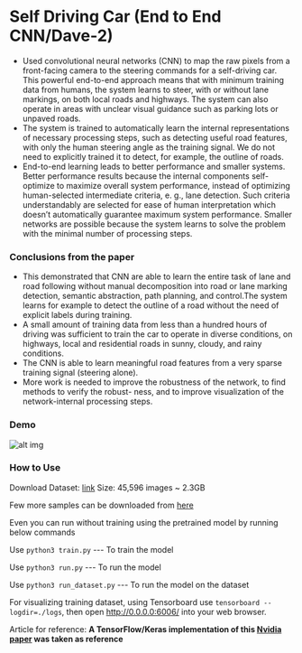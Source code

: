 # Self Driving Car (End to End CNN/Dave-2)

* Used convolutional neural networks (CNN) to map the raw pixels from a front-facing camera to the steering commands for a self-driving car. This powerful end-to-end approach means that with minimum training data from humans, the system learns to steer, with or without lane markings, on both local roads and highways. The system can also operate in areas with unclear visual guidance such as parking lots or unpaved roads.
* The system is trained to automatically learn the internal representations of necessary processing steps, such as detecting useful road features, with only the human steering angle as the training signal. We do not need to explicitly trained it to detect, for example, the outline of roads.
* End-to-end learning leads to better performance and smaller systems. Better performance results because the internal components self-optimize to maximize overall system performance, instead of optimizing human-selected intermediate criteria, e. g., lane detection. Such criteria understandably are selected for ease of human interpretation which doesn’t automatically guarantee maximum system performance. Smaller networks are possible because the system learns to solve the problem with the minimal number of processing steps.

### Conclusions from the paper
* This demonstrated that CNN are able to learn the entire task of lane and road following without manual decomposition into road or lane marking detection, semantic abstraction, path planning, and control.The system learns for example to detect the outline of a road without the need of explicit labels during training. 
* A small amount of training data from less than a hundred hours of driving was sufficient to train the car to operate in diverse conditions, on highways, local and residential roads in sunny, cloudy, and rainy conditions. 
* The CNN is able to learn meaningful road features from a very sparse training signal (steering alone).
* More work is needed to improve the robustness of the network, to find methods to verify the robust- ness, and to improve visualization of the network-internal processing steps.

### Demo
![alt img](./self_driving_car_gif.gif)<br>

### How to Use
Download Dataset: [link](https://drive.google.com/open?id=1gsr_zdj12F_qPlt-S2tYuz3Fh8Rjt7n2)
Size: 45,596 images  ~ 2.3GB

Few more samples can be downloaded from [here](http://data.apollo.auto/?locale=en-us&lang=en)

Even you can run without training using the pretrained model by running below commands

Use `python3 train.py`   --- To train the model

Use `python3 run.py`     --- To run the model

Use `python3 run_dataset.py`   --- To run the model on the dataset

For visualizing training dataset, using Tensorboard use `tensorboard --logdir=./logs`, then open http://0.0.0.0:6006/ into your web browser.


Article for reference:
<b>A TensorFlow/Keras implementation of this [Nvidia paper](https://arxiv.org/pdf/1604.07316.pdf) was taken as reference</b>

